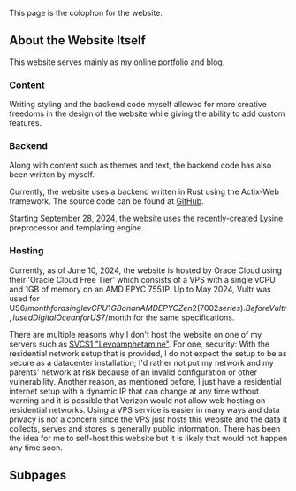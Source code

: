 This page is the colophon for the website.

## About the Website Itself
This website serves mainly as my online portfolio and blog. 

### Content
Writing styling and the backend code myself allowed for more creative freedoms in the design of the website while giving the ability to add custom features.

### Backend
Along with content such as themes and text, the backend code has also been written by myself. 

Currently, the website uses a backend written in Rust using the Actix-Web framework. The source code can be found at [GitHub](https://github.com/ctcl-bregis/ctclsite-rust/).

Starting September 28, 2024, the website uses the recently-created [Lysine](/projects/lysine/) preprocessor and templating engine. 

### Hosting
Currently, as of June 10, 2024, the website is hosted by Orace Cloud using their 'Oracle Cloud Free Tier' which consists of a VPS with a single vCPU and 1GB of memory on an AMD EPYC 7551P. Up to May 2024, Vultr was used for US$6/month for a single vCPU 1GB on an AMD EPYC Zen 2 (7002 series). Before Vultr, I used DigitalOcean for US$7/month for the same specifications.

There are multiple reasons why I don't host the website on one of my servers such as [SVCS1 "Levoamphetamine"](../../projects/svcs/). For one, security: With the residential network setup that is provided, I do not expect the setup to be as secure as a datacenter installation; I'd rather not put my network and my parents' network at risk because of an invalid configuration or other vulnerability. Another reason, as mentioned before, I just have a residential internet setup with a dynamic IP that can change at any time without warning and it is possible that Verizon would not allow web hosting on residential networks. Using a VPS service is easier in many ways and data privacy is not a concern since the VPS just hosts this website and the data it collects, serves and stores is generally public information. There has been the idea for me to self-host this website but it is likely that would not happen any time soon.

## Subpages
